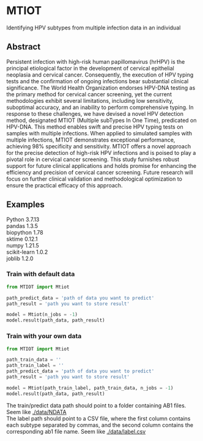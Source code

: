 # MTIOT
Identifying HPV subtypes from multiple infection data in an individual
## Abstract
Persistent infection with high-risk human papillomavirus (hrHPV) is the principal etiological factor in the development of cervical epithelial neoplasia and cervical cancer. Consequently, the execution of HPV typing tests and the confirmation of ongoing infections bear substantial clinical significance.  The World Health Organization endorses HPV-DNA testing as the primary method for cervical cancer screening, yet the current methodologies exhibit several limitations, including low sensitivity, suboptimal accuracy, and an inability to perform comprehensive typing. In response to these challenges, we have devised a novel HPV detection method, designated MTIOT (Multiple subTypes In One Time), predicated on HPV-DNA. This method enables swift and precise HPV typing tests on samples with multiple infections. When applied to simulated samples with multiple infections, MTIOT demonstrates exceptional performance, achieving 98% specificity and sensitivity. MTIOT offers a novel approach for the precise detection of high-risk HPV infections and is poised to play a pivotal role in cervical cancer screening. This study furnishes robust support for future clinical applications and holds promise for enhancing the efficiency and precision of cervical cancer screening. Future research will focus on further clinical validation and methodological optimization to ensure the practical efficacy of this approach.
## Examples
Python 3.7.13  
pandas 1.3.5  
biopython 1.78  
sktime 0.12.1  
numpy 1.21.5  
scikit-learn 1.0.2  
joblib 1.2.0  
### Train with default data
```python
from MTIOT import Mtiot

path_predict_data = 'path of data you want to predict'
path_result = 'path you want to store result'

model = Mtiot(n_jobs = -1)
model.result(path_data, path_result)
```
### Train with your own data
```python
from MTIOT import Mtiot

path_train_data = ''
path_train_label = ''
path_predict_data = 'path of data you want to predict'
path_result = 'path you want to store result'

model = Mtiot(path_train_label, path_train_data, n_jobs = -1)
model.result(path_data, path_result)
```
The train/predict data path should point to a folder containing AB1 files. Seem like [./data/NDATA](./Data/NDATA)  
The label path should point to a CSV file, where the first column contains each subtype separated by commas, and the second column contains the corresponding ab1 file name. Seem like [./data/label.csv](./data/label.csv)
